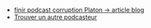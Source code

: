  - [finir podcast corruption Platon -> article blog](https://todoist.com/showTask?id=5845830752)
- [Trouver un autre podcasteur](https://todoist.com/showTask?id=5845830793)